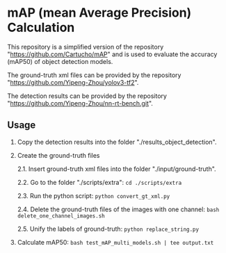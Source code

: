 # mAP (mean Average Precision) Calculation
This repository is a simplified version of the repository "https://github.com/Cartucho/mAP" and is used to evaluate the accuracy (mAP50) of object detection models. 

The ground-truth xml files can be provided by the repository "https://github.com/Yipeng-Zhou/yolov3-tf2".

The detection results can be provided by the repository "https://github.com/Yipeng-Zhou/nn-rt-bench.git".

## Usage
1. Copy the detection results into the folder "./results_object_detection".

2. Create the ground-truth files

	2.1. Insert ground-truth xml files into the folder "./input/ground-truth".

	2.2. Go to the folder "./scripts/extra": `cd ./scripts/extra`

	2.3. Run the python script: `python convert_gt_xml.py`

	2.4. Delete the ground-truth files of the images with one channel: `bash delete_one_channel_images.sh`

	2.5. Unify the labels of ground-truth: `python replace_string.py`

3. Calculate mAP50: `bash test_mAP_multi_models.sh | tee output.txt`
